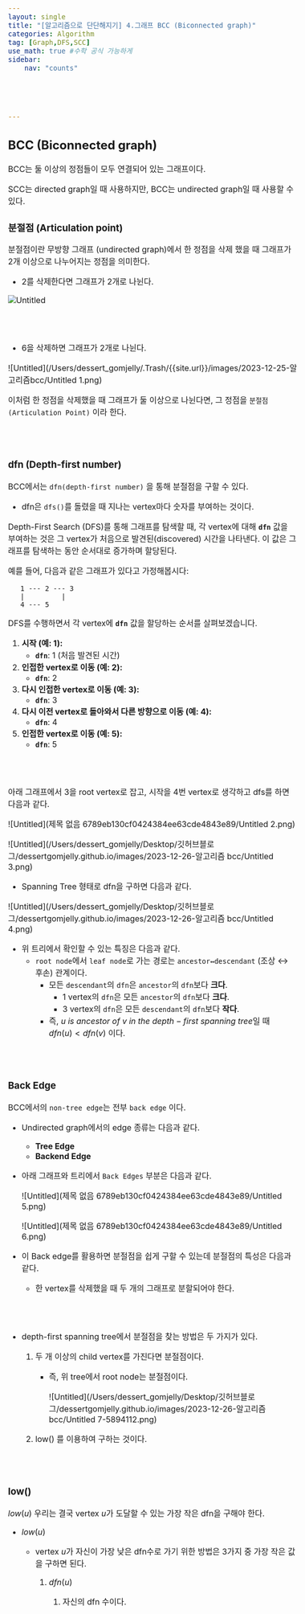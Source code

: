 ```yaml
---
layout: single
title: "[알고리즘으로 단단해지기] 4.그래프 BCC (Biconnected graph)" 
categories: Algorithm
tag: [Graph,DFS,SCC]
use_math: true #수학 공식 가능하게
sidebar:
    nav: "counts"





---
```


<style>
  body {
    font-size: 16px; /* 폰트 사이즈 조절 */
  }
</style>





## BCC (Biconnected graph)

BCC는 둘 이상의 정점들이 모두 연결되어 있는 그래프이다. 

SCC는 directed graph일 때 사용하지만, BCC는 undirected graph일 때 사용할 수 있다.

### 분절점 (Articulation point)

분절점이란 무방향 그래프 (undirected graph)에서 한 정점을 삭제 했을 때 그래프가 2개 이상으로 나누어지는 정점을 의미한다.

- 2를 삭제한다면 그래프가 2개로 나뉜다.

![Untitled](/Users/dessert_gomjelly/.Trash/{{site.url}}/images/2023-12-25-알고리즘bcc/Untitled.png)

<br>

<br>

- 6을 삭제하면 그래프가 2개로 나뉜다.

![Untitled](/Users/dessert_gomjelly/.Trash/{{site.url}}/images/2023-12-25-알고리즘bcc/Untitled 1.png)

이처럼 한 정점을 삭제했을 때 그래프가 둘 이상으로 나뉜다면, 그 정점을 `분절점 (Articulation Point)` 이라 한다.

<br>

<br>

### dfn (Depth-first number)

BCC에서는 `dfn(depth-first number)` 을 통해 분절점을 구할 수 있다.

- dfn은 `dfs()`를 돌렸을 때 지나는 vertex마다 숫자를 부여하는 것이다.

Depth-First Search (DFS)를 통해 그래프를 탐색할 때, 각 vertex에 대해 **`dfn`** 값을 부여하는 것은 그 vertex가 처음으로 발견된(discovered) 시간을 나타낸다. 이 값은 그래프를 탐색하는 동안 순서대로 증가하며 할당된다.

예를 들어, 다음과 같은 그래프가 있다고 가정해봅시다:

```
   1 --- 2 --- 3
   |         |
   4 --- 5

```

DFS를 수행하면서 각 vertex에 **`dfn`** 값을 할당하는 순서를 살펴보겠습니다.

1. **시작 (예: 1):**
   - **`dfn`**: 1 (처음 발견된 시간)
2. **인접한 vertex로 이동 (예: 2):**
   - **`dfn`**: 2
3. **다시 인접한 vertex로 이동 (예: 3):**
   - **`dfn`**: 3
4. **다시 이전 vertex로 돌아와서 다른 방향으로 이동 (예: 4):**
   - **`dfn`**: 4
5. **인접한 vertex로 이동 (예: 5):**
   - **`dfn`**: 5

<br>

<br>

아래 그래프에서 $3$을 root vertex로 잡고, 시작을 $4$번 vertex로 생각하고 dfs를 하면 다음과 같다.

![Untitled](제목 없음 6789eb130cf0424384ee63cde4843e89/Untitled 2.png)

![Untitled](/Users/dessert_gomjelly/Desktop/깃허브블로그/dessertgomjelly.github.io/images/2023-12-26-알고리즘 bcc/Untitled 3.png)

- Spanning Tree 형태로 dfn을 구하면 다음과 같다.

![Untitled](/Users/dessert_gomjelly/Desktop/깃허브블로그/dessertgomjelly.github.io/images/2023-12-26-알고리즘 bcc/Untitled 4.png)

- 위 트리에서 확인할 수 있는 특징은 다음과 같다.
   - `root node`에서 `leaf node`로 가는 경로는 `ancestor↔descendant` (조상 ↔ 후손) 관계이다.
      - 모든 `descendant`의 `dfn`은 `ancestor`의 `dfn`보다 **크다**.
         - $1$ vertex의 `dfn`은 모든 `ancestor`의 `dfn`보다 **크다**.
         - $3$ vertex의 `dfn`은 모든 `descendant`의 `dfn`보다 **작다**.
      - 즉, $`u\text{ } is\text{ } ancestor\text{ } of\text{ } v\text{ } in\text{ } the\text{ } depth-first\text{ } spanning\text{ } tree`$일 때  $dfn(u) < dfn(v)$ 이다.

<br>

<Br>

### Back Edge

BCC에서의 `non-tree edge`는 전부 `back edge` 이다.

- Undirected graph에서의 edge 종류는 다음과 같다.

   - **Tree Edge**
   - **Backend Edge**

- 아래 그래프와 트리에서 `Back Edges` 부분은 다음과 같다.

   ![Untitled](제목 없음 6789eb130cf0424384ee63cde4843e89/Untitled 5.png)

   ![Untitled](제목 없음 6789eb130cf0424384ee63cde4843e89/Untitled 6.png)

- 이 Back edge를 활용하면 분절점을 쉽게 구할 수 있는데 분절점의 특성은 다음과 같다.

   - 한 vertex를 삭제했을 때 두 개의 그래프로 분할되어야 한다.

<br>

<br>

- depth-first spanning tree에서 분절점을 찾는 방법은 두 가지가 있다.

   1. 두 개 이상의 child vertex를 가진다면 분절점이다.

      - 즉, 위 tree에서 root node는 분절점이다.

         ![Untitled](/Users/dessert_gomjelly/Desktop/깃허브블로그/dessertgomjelly.github.io/images/2023-12-26-알고리즘 bcc/Untitled 7-5894112.png)

   2. low() 를 이용하여 구하는 것이다.

       

<br>

<br>

### low()

$low(u)$ 우리는 결국 vertex $u$가 도달할 수 있는 가장 작은 dfn을 구해야 한다.

- $low(u)$

   - vertex $u$가 자신이 가장 낮은 dfn수로 가기 위한 방법은 3가지 중 가장 작은 값을 구하면 된다.

      1. $dfn(u)$

         1. 자신의 dfn 수이다.

         

